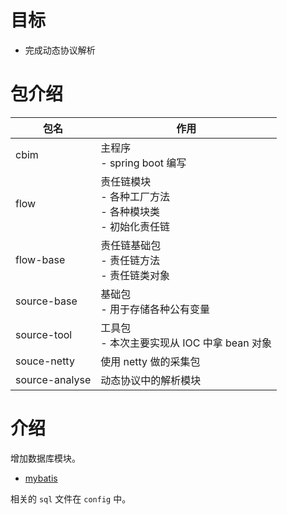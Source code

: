 # 目标

- 完成动态协议解析

# 包介绍

| 包名             | 作用                                             |
|----------------|------------------------------------------------|
| cbim           | 主程序<br/> - spring boot 编写                      |
| flow           | 责任链模块<br/> - 各种工厂方法<br/> - 各种模块类<br/> - 初始化责任链 |
| flow-base      | 责任链基础包<br/> - 责任链方法<br/> - 责任链类对象              |
| source-base    | 基础包<br/> - 用于存储各种公有变量                          |
| source-tool    | 工具包<br/> - 本次主要实现从 IOC 中拿 bean 对象              |
| souce-netty    | 使用 netty 做的采集包                                 |
| source-analyse | 动态协议中的解析模块                                     |

# 介绍

增加数据库模块。

- [mybatis](https://benpaodewoniu.github.io/categories/java/%E7%AC%AC%E4%B8%89%E6%96%B9%E5%BA%93/org-mybatis/mybatis/)

相关的 `sql` 文件在 `config` 中。
